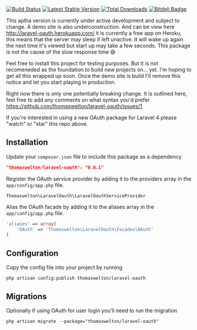 [![Build Status](https://travis-ci.org/thomaswelton/laravel-oauth.png?branch=master)](https://travis-ci.org/thomaswelton/laravel-oauth)
[![Latest Stable Version](https://poser.pugx.org/thomaswelton/laravel-oauth/v/stable.png)](https://packagist.org/packages/thomaswelton/laravel-oauth)
[![Total Downloads](https://poser.pugx.org/thomaswelton/laravel-oauth/downloads.png)](https://packagist.org/packages/thomaswelton/laravel-oauth)
[![Bitdeli Badge](https://d2weczhvl823v0.cloudfront.net/thomaswelton/laravel-oauth/trend.png)](https://bitdeli.com/free "Bitdeli Badge")

This aplha version is currently under active development and subject to change.
A demo site is also underconstruction. And can be view here http://laravel-oauth.herokuapp.com/ it is currently a free app on Heroku, this means that the server may sleep if left unactive. It will wake up again the next time it's viewed but start up may take a few seconds. This package is not the cause of the slow response time :smile:

Feel free to install this project for testing purposes. But it is not recomeneded as the foundation to build new projects on... yet.
I'm hoping to get all this wrapped up soon. Once the demo site is build I'll remove this notice and let you start playing in production.

Right now there is only one potentially breaking change. It is outlined here, feel free to add any comments on what syntax you'd prefer https://github.com/thomaswelton/laravel-oauth/issues/1

If you're interested in using a new OAuth package for Laravel 4 please "watch" or "star" this repo above.

## Installation

Update your `composer.json` file to include this package as a dependency
```json
"thomaswelton/laravel-oauth": "0.0.1"
```

Register the OAuth service provider by adding it to the providers array in the `app/config/app.php` file.
```
Thomaswelton\LaravelOauth\LaravelOauthServiceProvider
```

Alias the OAuth facade by adding it to the aliases array in the `app/config/app.php` file.
```php
'aliases' => array(
	'OAuth' => 'Thomaswelton\LaravelOauth\Facades\OAuth'
)
```

## Configuration

Copy the config file into your project by running
```
php artisan config:publish thomaswelton/laravel-oauth
```

## Migrations

Optionally if using OAuth for user login you'll need to run the migration

```
php artisan migrate --package="thomaswelton/laravel-oauth"
```
